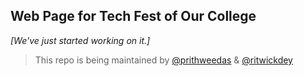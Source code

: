## Web Page for Tech Fest of Our College

_[We've just started working on it.]_

> This repo is being maintained by [@prithweedas](https://github.com/prithweedas) & [@ritwickdey](https://github.com/ritwickdey)
